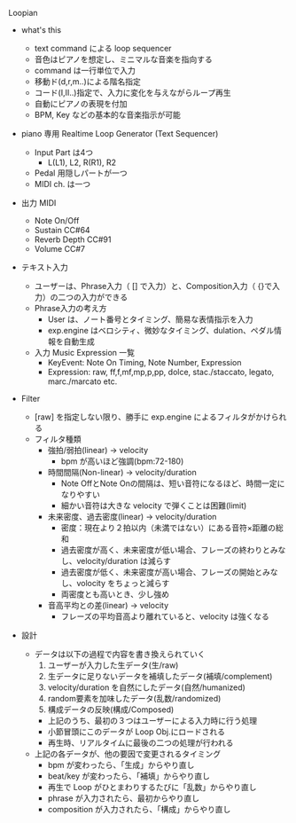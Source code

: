 Loopian

- what's this
    - text command による loop sequencer
    - 音色はピアノを想定し、ミニマルな音楽を指向する
    - command は一行単位で入力
    - 移動ド(d,r,m..)による階名指定
    - コード(I,II..)指定で、入力に変化を与えながらループ再生
    - 自動にピアノの表現を付加
    - BPM, Key などの基本的な音楽指示が可能

- piano 専用 Realtime Loop Generator (Text Sequencer)
    - Input Part は4つ
        - L(L1), L2, R(R1), R2
    - Pedal 用隠しパートが一つ
    - MIDI ch. は一つ
- 出力 MIDI
    - Note On/Off
    - Sustain CC#64
    - Reverb Depth CC#91
    - Volume CC#7
- テキスト入力
    - ユーザーは、Phrase入力（ [] で入力）と、Composition入力（ {}で入力）の二つの入力ができる
    - Phrase入力の考え方
        - User は、ノート番号とタイミング、簡易な表情指示を入力
        - exp.engine はベロシティ、微妙なタイミング、dulation、ペダル情報を自動生成
    - 入力 Music Expression 一覧
        - KeyEvent: Note On Timing, Note Number, Expression
        - Expression: raw, ff,f,mf,mp,p,pp, dolce, stac./staccato, legato, marc./marcato etc.
- Filter
    - [raw] を指定しない限り、勝手に exp.engine によるフィルタがかけられる
    - フィルタ種類
        - 強拍/弱拍(linear) -> velocity
            - bpm が高いほど強調(bpm:72-180)
        - 時間間隔(Non-linear) -> velocity/duration
            - Note OffとNote Onの間隔は、短い音符になるほど、時間一定になりやすい
            - 細かい音符は大きな velocity で弾くことは困難(limit)
        - 未来密度、過去密度(linear) -> velocity/duration
            - 密度：現在より２拍以内（未満ではない）にある音符×距離の総和
            - 過去密度が高く、未来密度が低い場合、フレーズの終わりとみなし、velocity/duration は減らす
            - 過去密度が低く、未来密度が高い場合、フレーズの開始とみなし、volocity をちょっと減らす
            - 両密度とも高いとき、少し強め
        - 音高平均との差(linear) -> velocity
            - フレーズの平均音高より離れていると、velocity は強くなる


- 設計
    - データは以下の過程で内容を書き換えられていく
        1. ユーザーが入力した生データ(生/raw)
        1. 生データに足りないデータを補填したデータ(補填/complement)
        1. velocity/duration を自然にしたデータ(自然/humanized)
        1. random要素を加味したデータ(乱数/randomized)
        1. 構成データの反映(構成/Composed)
        - 上記のうち、最初の３つはユーザーによる入力時に行う処理
        - 小節冒頭にこのデータが Loop Obj.にロードされる
        - 再生時、リアルタイムに最後の二つの処理が行われる
    - 上記の各データが、他の要因で変更されるタイミング
        - bpm が変わったら、「生成」からやり直し
        - beat/key が変わったら、「補填」からやり直し
        - 再生で Loop がひとまわりするたびに「乱数」からやり直し
        - phrase が入力されたら、最初からやり直し
        - composition が入力されたら、「構成」からやり直し



